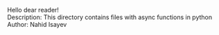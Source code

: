 Hello dear reader! <br>
Description: This directory contains files with async functions in python <br>
Author: Nahid Isayev